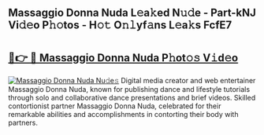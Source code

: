 ## Massaggio Donna Nuda L𝚎a𝚔ed N𝚞𝚍e - Part-kNJ Vi𝚍𝚎o P𝚑𝚘tos - H𝚘𝚝 O𝚗𝚕yf𝚊ns L𝚎a𝚔s FcfE7

# <h2><a href="http://kf5r3a.oniu.top/?m=Massaggio+Donna+Nuda">🔗👉 🔴 Massaggio Donna Nuda P𝚑ot𝚘𝚜 V𝚒d𝚎o</a></h2>

[![Massaggio Donna Nuda Nu𝚍e𝚜](https://i.imgur.com/0qMVB7G.gif)](http://kf5r3a.oniu.top/?m=Massaggio+Donna+Nuda)
Digital media creator and web entertainer Massaggio Donna Nuda, known for publishing dance and lifestyle tutorials through solo and collaborative dance presentations and brief videos. Skilled contortionist partner Massaggio Donna Nuda, celebrated for their remarkable abilities and accomplishments in contorting their body with partners.  
